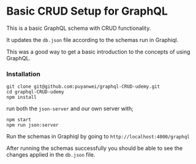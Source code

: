 # Basic CRUD Setup for GraphQL

This is a basic GraphQL schema with CRUD functionality.

It updates the `db.json` file according to the schemas run in Graphiql.

This was a good way to get a basic introduction to the concepts of using GraphQL.

### Installation

```
git clone git@github.com:puyanwei/graphql-CRUD-udemy.git
cd graphql-CRUD-udemy
npm install
```

run both the `json-server` and our own server with;

```
npm start
npm run json:server
```

Run the schemas in Graphiql by going to `http://localhost:4000/graphql`

After running the schemas successfully you should be able to see the changes applied in the `db.json` file.
